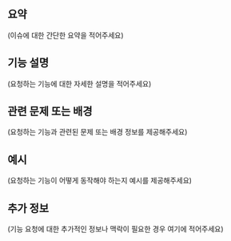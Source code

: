 ## 요약
(이슈에 대한 간단한 요약을 적어주세요)

## 기능 설명
(요청하는 기능에 대한 자세한 설명을 적어주세요)

## 관련 문제 또는 배경
(요청하는 기능과 관련된 문제 또는 배경 정보를 제공해주세요)

## 예시
(요청하는 기능이 어떻게 동작해야 하는지 예시를 제공해주세요)

## 추가 정보
(기능 요청에 대한 추가적인 정보나 맥락이 필요한 경우 여기에 적어주세요)
